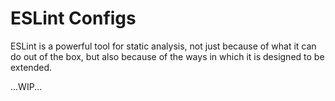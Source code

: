 # ESLint Configs

ESLint is a powerful tool for static analysis, not just because of what it can do out of the box, but also because of the ways in which it is designed to be extended.

...WIP...
